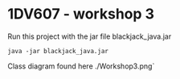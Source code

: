 # 1DV607 - workshop 3
Run this project with the jar file blackjack_java.jar

``java -jar blackjack_java.jar``

Class diagram found here ./Workshop3.png`
